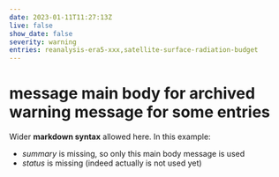 ```yaml
---
date: 2023-01-11T11:27:13Z
live: false
show_date: false
severity: warning
entries: reanalysis-era5-xxx,satellite-surface-radiation-budget
---
```

 
# message main body for archived warning message for some entries 
 
Wider **markdown syntax** allowed here. In this example:
* *summary* is missing, so only this main body message is used
* *status* is missing (indeed actually is not used yet)

